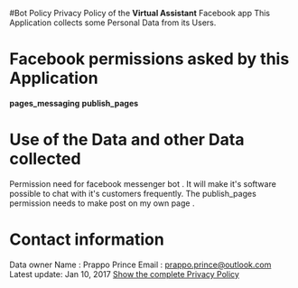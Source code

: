 #Bot Policy
Privacy Policy of the <b>Virtual Assistant</b> Facebook app
This Application collects some Personal Data from its Users.
# Facebook permissions asked by this Application
<b> pages_messaging</b>
<b> publish_pages</b>
# Use of the Data and other Data collected

Permission need for facebook messenger bot . It will make it's software possible to chat with it's
customers frequently.
The publish_pages permission needs to make post on my own page .
# Contact information
Data owner
Name : Prappo  Prince
Email : prappo.prince@outlook.com
Latest update: Jan 10, 2017
<a href="legal.md">Show the complete Privacy Policy</a>
